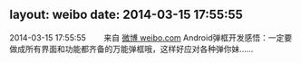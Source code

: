 layout: weibo
date: 2014-03-15 17:55:55
---
2014-03-15 17:55:55  &nbsp;&nbsp;&nbsp;&nbsp;&nbsp;&nbsp; 来自 <a href="http://weibo.com/" rel="nofollow">微博 weibo.com</a>
Android弹框开发感悟：一定要做成所有界面和功能都齐备的万能弹框哦，这样好应对各种弹你妹…… ​​​
